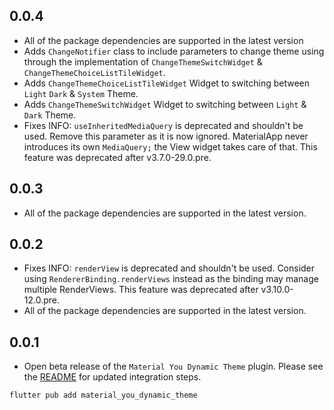 ## 0.0.4
* All of the package dependencies are supported in the latest version
* Adds `ChangeNotifier` class to include parameters to change theme using through the 
  implementation of `ChangeThemeSwitchWidget` & `ChangeThemeChoiceListTileWidget`.
* Adds `ChangeThemeChoiceListTileWidget` Widget to switching between `Light` `Dark` & `System` Theme.
* Adds `ChangeThemeSwitchWidget` Widget to switching between `Light` & `Dark` Theme.
* Fixes INFO: `useInheritedMediaQuery` is deprecated and shouldn't be used. Remove this parameter as it is now ignored. MaterialApp never introduces its own `MediaQuery;` the View widget takes care of that. This feature was deprecated after v3.7.0-29.0.pre.


## 0.0.3
* All of the package dependencies are supported in the latest version.


## 0.0.2
* Fixes INFO: `renderView` is deprecated and shouldn't be used. Consider using `RendererBinding.renderViews` instead as the binding may manage multiple RenderViews. This feature was deprecated after v3.10.0-12.0.pre.
* All of the package dependencies are supported in the latest version.


## 0.0.1
* Open beta release of the `Material You Dynamic Theme` plugin.
  Please see the [README](https://github.com/AKB0N/material_you_dynamic_theme/blob/main/README.md) for updated integration steps.
```bash
flutter pub add material_you_dynamic_theme
```

